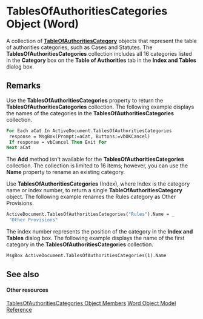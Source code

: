 
# TablesOfAuthoritiesCategories Object (Word)

A collection of  **[TableOfAuthoritiesCategory](ce481ec8-5d5f-fcb8-1d04-5b796accdd3b.md)** objects that represent the table of authorities categories, such as Cases and Statutes. The **TablesOfAuthoritiesCategories** collection includes all 16 categories listed in the **Category** box on the **Table of Authorities** tab in the **Index and Tables** dialog box.


## Remarks

Use the  **TablesOfAuthoritiesCategories** property to return the **TablesOfAuthoritiesCategories** collection. The following example displays the names of the categories in the **TablesOfAuthoritiesCategories** collection.


```vb
For Each aCat In ActiveDocument.TablesOfAuthoritiesCategories 
 response = MsgBox(Prompt:=aCat, Buttons:=vbOKCancel) 
 If response = vbCancel Then Exit For 
Next aCat
```

The  **Add** method isn't available for the **TablesOfAuthoritiesCategories** collection. The collection is limited to 16 items; however, you can use the **Name** property to rename an existing category.

Use  **TablesOfAuthoritiesCategories** (Index), where Index is the category name or index number, to return a single **TableOfAuthoritiesCategory** object. The following example renames the Rules category as Other Provisions.




```vb
ActiveDocument.TablesOfAuthoritiesCategories("Rules").Name = _ 
 "Other Provisions"
```

The index number represents the position of the category in the  **Index and Tables** dialog box. The following example displays the name of the first category in the **TablesOfAuthoritiesCategories** collection.




```vb
MsgBox ActiveDocument.TablesOfAuthoritiesCategories(1).Name
```


## See also


#### Other resources


[TablesOfAuthoritiesCategories Object Members](bb4386eb-bb10-3b65-feef-8ff6dcc67509.md)
[Word Object Model Reference](http://msdn.microsoft.com/library/be452561-b436-bb9b-6f94-3faa9a74a6fd%28Office.15%29.aspx)
